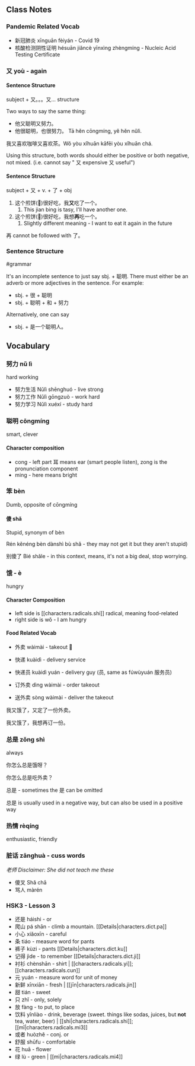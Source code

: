 
## Class Notes


### Pandemic Related Vocab

- 新冠肺炎 xīnguān fèiyán - Covid 19
- 核酸检测阴性证明 hésuān jiǎncè yīnxìng zhèngmíng - Nucleic Acid Testing Certificate

### 又 yoù - again 

#### Sentence Structure

subject + 又。。。又... structure 

Two ways to say the same thing: 
- 他又聪明又努力。
- 他很聪明，也很努力。 Tā hěn cōngmíng, yě hěn nǔlì.    

我又喜欢咖啡又喜欢茶。Wǒ yòu xǐhuān kāfēi yòu xǐhuān chá.

Using this structure, both words should either be positive or both negative, not mixed. (i.e. cannot say " 又 expensive 又 useful")

#### Sentence Structure

subject + 又 + v. + 了 + obj

1. 这个煎饼(🥞)很好吃，我**又**吃了一个。
    1. This jian bing is tasy, I'll have another one.
1. 这个煎饼(🥞)很好吃，我想**再**吃一个。
    1. Slightly different meaning - I want to eat it again in the future

再 cannot be followed with 了。

### Sentence Structure

#grammar

It's an incomplete sentence to just say sbj. + 聪明. There must either be an adverb or more adjectives in the sentence. For example:
- sbj. + 很 + 聪明
- sbj. + 聪明 + 和 + 努力

Alternatively, one can say

- sbj. + 是一个聪明人。

## Vocabulary

### 努力 nǔ lì 

hard working

- 努力生活 Nǔlì shēnghuó - live strong
- 努力工作 Nǔlì gōngzuò - work hard
- 努力学习 Nǔlì xuéxí - study hard

### 聪明 cōngmíng

smart, clever

#### Character composition

- cong - left part 耳 means ear (smart people listen), zong is the pronunciation component
- ming - here means bright

### 笨 bèn

Dumb, opposite of cōngmíng

#### 傻 shǎ 

Stupid, synonym of bèn

Rén kěnéng bèn dànshì bù shǎ - they may not get it but they aren't stupid)

别傻了 Bié shǎle - in this context, means, it's not a big deal, stop worrying.


### 饿 - è

hungry

#### Character Composition

- left side is [[characters.radicals.shi]] radical, meaning food-related
- right side is wǒ - I am hungry

#### Food Related Vocab

- 外卖 wàimài - takeout 🥡
- 快递 kuàidì - delivery service
- 快递员 kuàidì yuán - delivery guy (员, same as fúwùyuán 服务员)

- 订外卖 dìng wàimài - order takeout
- 送外卖 sòng wàimài - deliver the takeout

我又饿了，又定了一份外卖。

我又饿了，我想再订一份。

### 总是 zǒng shì

always

你怎么总是饿呀？

你怎么总是吃外卖？

总是 - sometimes the 是 can be omitted 

总是 is usually used in a negative way, but can also be used in a positive way

### 热情 rèqíng

enthusiastic, friendly

### 脏话 zānghuà - cuss words

_老师 Disclaimer: She did not teach me these_

- 傻叉 Shǎ chā 
- 骂人 màrén

### HSK3 - Lesson 3

- 还是 háishi - or
- 爬山 pá shān - climb a mountain. [[Details|characters.dict.pa]]
- 小心 xiǎoxīn - careful
- 条 tiáo - measure word for pants
- 裤子 kùzi - pants [[Details|characters.dict.ku]]
- 记得 jìde - to remember [[Details|characters.dict.ji]]
- 衬衫 chènshān - shirt | [[characters.radicals.yi]]; [[characters.radicals.cun]]
- 元 yuán - measure word for unit of money
- 新鲜 xīnxiān - fresh | [[jīn|characters.radicals.jin]]
- 甜 tián - sweet
- 只 zhǐ - only, solely
- 放 fàng - to put, to place
- 饮料 yǐnliào - drink, beverage (sweet. things like sodas, juices, but **not** tea, water, beer) | [[shí|characters.radicals.shi]]; [[mǐ|characters.radicals.mi3]]
- 或者 huòzhě - conj. or 
- 舒服 shūfu - comfortable
- 花 huā - flower
- 绿 lù - green | [[mì|characters.radicals.mi4]]
